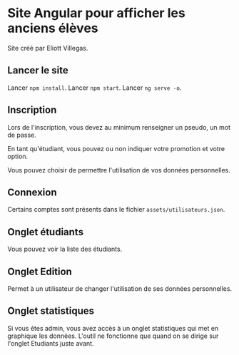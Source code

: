 # Site Angular pour afficher les anciens élèves

Site créé par Eliott Villegas.

## Lancer le site

Lancer `npm install`.
Lancer `npm start`.
Lancer `ng serve -o`.

## Inscription

Lors de l'inscription, vous devez au minimum renseigner un pseudo, un mot de passe.

En tant qu'étudiant, vous pouvez ou non indiquer votre promotion et votre option.

Vous pouvez choisir de permettre l'utilisation de vos données personnelles.

## Connexion

Certains comptes sont présents dans le fichier `assets/utilisateurs.json`.

## Onglet étudiants

Vous pouvez voir la liste des étudiants.

## Onglet Edition

Permet à un utilisateur de changer l'utilisation de ses données personnelles.

## Onglet statistiques

Si vous êtes admin, vous avez accès à un onglet statistiques qui met en graphique les données.
L'outil ne fonctionne que quand on se dirige sur l'onglet Etudiants juste avant.
